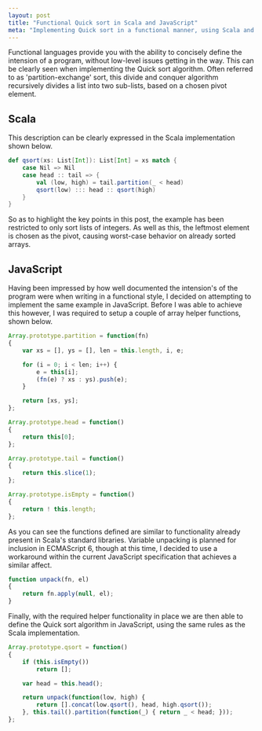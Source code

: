 ```yaml
---
layout: post
title: "Functional Quick sort in Scala and JavaScript"
meta: "Implementing Quick sort in a functional manner, using Scala and JavaScript."
---
```


Functional languages provide you with the ability to concisely define the intension of a program, without low-level issues getting in the way.
This can be clearly seen when implementing the Quick sort algorithm.
Often referred to as 'partition-exchange' sort, this divide and conquer algorithm recursively divides a list into two sub-lists, based on a chosen pivot element.
<!--more-->

## Scala

This description can be clearly expressed in the Scala implementation shown below.

```scala
def qsort(xs: List[Int]): List[Int] = xs match {
    case Nil => Nil
    case head :: tail => {
        val (low, high) = tail.partition(_ < head)
        qsort(low) ::: head :: qsort(high)
    }
}
```

So as to highlight the key points in this post, the example has been restricted to only sort lists of integers.
As well as this, the leftmost element is chosen as the pivot, causing worst-case behavior on already sorted arrays.

## JavaScript

Having been impressed by how well documented the intension's of the program were when writing in a functional style, I decided on attempting to implement the same example in JavaScript.
Before I was able to achieve this however, I was required to setup a couple of array helper functions, shown below.

```javascript
Array.prototype.partition = function(fn)
{
    var xs = [], ys = [], len = this.length, i, e;

    for (i = 0; i < len; i++) {
        e = this[i];
        (fn(e) ? xs : ys).push(e);
    }

    return [xs, ys];
};

Array.prototype.head = function()
{
    return this[0];
};

Array.prototype.tail = function()
{
    return this.slice(1);
};

Array.prototype.isEmpty = function()
{
    return ! this.length;
};
```

As you can see the functions defined are similar to functionality already present in Scala's standard libraries.
Variable unpacking is planned for inclusion in ECMAScript 6, though at this time, I decided to use a workaround within the current JavaScript specification that achieves a similar affect.

```javascript
function unpack(fn, el)
{
    return fn.apply(null, el);
}
```

Finally, with the required helper functionality in place we are then able to define the Quick sort algorithm in JavaScript, using the same rules as the Scala implementation.

```javascript
Array.prototype.qsort = function()
{
    if (this.isEmpty())
        return [];

    var head = this.head();

    return unpack(function(low, high) {
        return [].concat(low.qsort(), head, high.qsort());
    }, this.tail().partition(function(_) { return _ < head; }));
};
```
